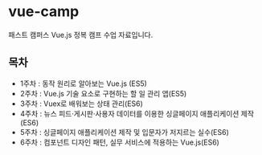 # vue-camp

패스트 캠퍼스 Vue.js 정복 캠프 수업 자료입니다.

## 목차

- 1주차 : 동작 원리로 알아보는 Vue.js (ES5)
- 2주차 : Vue.js 기술 요소로 구현하는 할 일 관리 앱(ES5)
- 3주차 : Vuex로 배워보는 상태 관리(ES6)
- 4주차 : 뉴스 피드·게시판·사용자 데이터를 이용한 싱글페이지 애플리케이션 제작(ES6)
- 5주차 : 싱글페이지 애플리케이션 제작 및 입문자가 저지르는 실수(ES6)
- 6주차 : 컴포넌트 디자인 패턴, 실무 서비스에 적용하는 Vue.js(ES6)